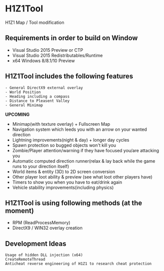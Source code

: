# H1Z1Tool
H1Z1 Map / Tool modification

## Requirements in order to build on Window
- Visual Studio 2015 Preview or CTP
- Visual Studio 2015 Redistributables/Runtime
- x64 Windows 8/8.1/10 Preview

## H1Z1Tool includes the following features
```
- General DirectX9 external overlay
- World Position
- Heading including a compass
- Distance to Pleasent Valley
- General Minimap
```
**UPCOMING**
- Minimap(with texture overlay) + Fullscreen Map
- Navigation system which leeds you with an arrow on your wanted direction
- Lightning improvements(night & day) + longer day cycles
- Spawn protection so bugged objects won't kill you
- Zombie/Player attention/warning if they have focused you/are attacking you
- Automatic computed direction runner(relax & lay back while the game runs to your direction itself)
- World items & entity (3D) to 2D screen conversion
- Other player loot ability & preview (see what loot other players have)
- Timers to show you when you have to eat/drink again
- Vehicle stability improvements(including physics)

## H1Z1Tool is using following methods (at the moment)
- RPM (ReadProcessMemory)
- DirectX9 / WIN32 overlay creation

## Development Ideas
```
Usage of hidden DLL injection (x64)
CreateRemoteThread
Anticheat reverse engineering of H1Z1 to research cheat protection
```
